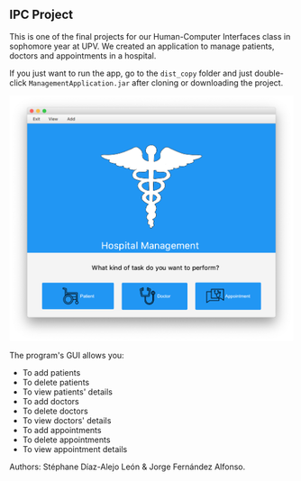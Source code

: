 
## IPC Project

This is one of the final projects for our Human-Computer Interfaces class in sophomore year at UPV. We created an application to manage patients, doctors and appointments in a hospital. 

If you just want to run the app, go to the  ``dist_copy`` folder and just double-click ``ManagementApplication.jar`` after cloning or downloading the project.


![](/src/images/main.png)





The program's GUI allows you:

* To add patients
* To delete patients
* To view patients' details
* To add doctors
* To delete doctors
* To view doctors' details
* To add appointments
* To delete appointments
* To view appointment details


Authors: Stéphane Díaz-Alejo León & Jorge Fernández Alfonso.

